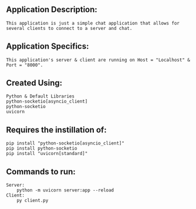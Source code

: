 ## Application Description:
    This application is just a simple chat application that allows for
    several clients to connect to a server and chat.

## Application Specifics:
    This application's server & client are running on Host = "Localhost" & Port = "8000".

## Created Using:
    Python & Default Libraries
    python-socketio[asyncio_client]
    python-socketio
    uvicorn

## Requires the instillation of:
    pip install "python-socketio[asyncio_client]"
    pip install python-socketio
    pip install "uvicorn[standard]"

## Commands to run:
    Server:
        python -m uvicorn server:app --reload
    Client: 
        py client.py
